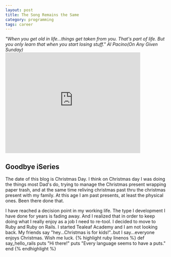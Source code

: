 ```yaml
---
layout: post
title: The Song Remains the Same
category: programming
tags: career
---
```


<div class="message">
  <cite> "When you get old in life...things get taken from you.  That's part of life.  But you only learn that when you start losing stuff."   Al Pacino(On Any Given Sunday) </cite> </br>
  <iframe width="420" height="315" src="https://www.youtube.com/embed/WO4tIrjBDkk" frameborder="0" allowfullscreen></iframe>
</div>

## Goodbye iSeries

The date of this blog is Christmas Day.  I think on Christmas day I was doing the things most Dad's do, trying to manage the
Christmas present wrapping paper trash, and at the same time reliving christmas past thru the christmas present with my
family. At this age I am past presents, at least the physical ones.  Been there done that.

I have reached a decision point in my working life.  The type I development I have done for years is fading away. And I realized that
in order to keep doing what I really enjoy as a job I need to re-tool.  I decided to move to Ruby and Ruby on Rails.  I started Tealeaf Academy
and I am not looking back.  My friends say "hey...Christmas is for kids!"..but I say...everyone enjoys Christmas.  Wish me luck.
{% highlight ruby linenos %}
def say_hello_rails
puts "Hi there!"
puts "Every language seems to have a puts."
end
{% endhighlight %}
